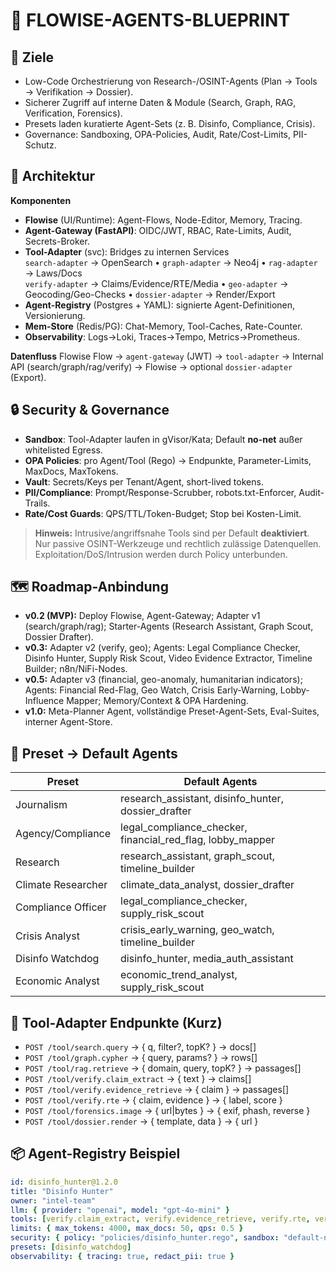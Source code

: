 # 🔌 FLOWISE-AGENTS-BLUEPRINT

## 🎯 Ziele
- Low-Code Orchestrierung von Research-/OSINT-Agents (Plan → Tools → Verifikation → Dossier).
- Sicherer Zugriff auf interne Daten & Module (Search, Graph, RAG, Verification, Forensics).
- Presets laden kuratierte Agent-Sets (z. B. Disinfo, Compliance, Crisis).
- Governance: Sandboxing, OPA-Policies, Audit, Rate/Cost-Limits, PII-Schutz.

## 🧭 Architektur
**Komponenten**
- **Flowise** (UI/Runtime): Agent-Flows, Node-Editor, Memory, Tracing.
- **Agent-Gateway (FastAPI)**: OIDC/JWT, RBAC, Rate-Limits, Audit, Secrets-Broker.
- **Tool-Adapter** (svc): Bridges zu internen Services  
  `search-adapter` → OpenSearch • `graph-adapter` → Neo4j • `rag-adapter` → Laws/Docs  
  `verify-adapter` → Claims/Evidence/RTE/Media • `geo-adapter` → Geocoding/Geo-Checks • `dossier-adapter` → Render/Export
- **Agent-Registry** (Postgres + YAML): signierte Agent-Definitionen, Versionierung.
- **Mem-Store** (Redis/PG): Chat-Memory, Tool-Caches, Rate-Counter.
- **Observability**: Logs→Loki, Traces→Tempo, Metrics→Prometheus.

**Datenfluss**
Flowise Flow → `agent-gateway` (JWT) → `tool-adapter` → Internal API (search/graph/rag/verify) → Flowise → optional `dossier-adapter` (Export).

## 🔒 Security & Governance
- **Sandbox**: Tool-Adapter laufen in gVisor/Kata; Default **no-net** außer whitelisted Egress.
- **OPA Policies**: pro Agent/Tool (Rego) → Endpunkte, Parameter-Limits, MaxDocs, MaxTokens.
- **Vault**: Secrets/Keys per Tenant/Agent, short-lived tokens.
- **PII/Compliance**: Prompt/Response-Scrubber, robots.txt-Enforcer, Audit-Trails.
- **Rate/Cost Guards**: QPS/TTL/Token-Budget; Stop bei Kosten-Limit.

> **Hinweis:** Intrusive/angriffsnahe Tools sind per Default **deaktiviert**. Nur passive OSINT-Werkzeuge und rechtlich zulässige Datenquellen. Exploitation/DoS/Intrusion werden durch Policy unterbunden.

## 🗺️ Roadmap-Anbindung
- **v0.2 (MVP):** Deploy Flowise, Agent-Gateway; Adapter v1 (search/graph/rag); Starter-Agents (Research Assistant, Graph Scout, Dossier Drafter).
- **v0.3:** Adapter v2 (verify, geo); Agents: Legal Compliance Checker, Disinfo Hunter, Supply Risk Scout, Video Evidence Extractor, Timeline Builder; n8n/NiFi-Nodes.
- **v0.5:** Adapter v3 (financial, geo-anomaly, humanitarian indicators); Agents: Financial Red-Flag, Geo Watch, Crisis Early-Warning, Lobby-Influence Mapper; Memory/Context & OPA Hardening.
- **v1.0:** Meta-Planner Agent, vollständige Preset-Agent-Sets, Eval-Suites, interner Agent-Store.

## 🧩 Preset → Default Agents
| Preset              | Default Agents                                              |
|---------------------|-------------------------------------------------------------|
| Journalism          | research_assistant, disinfo_hunter, dossier_drafter        |
| Agency/Compliance   | legal_compliance_checker, financial_red_flag, lobby_mapper |
| Research            | research_assistant, graph_scout, timeline_builder          |
| Climate Researcher  | climate_data_analyst, dossier_drafter                      |
| Compliance Officer  | legal_compliance_checker, supply_risk_scout                |
| Crisis Analyst      | crisis_early_warning, geo_watch, timeline_builder          |
| Disinfo Watchdog    | disinfo_hunter, media_auth_assistant                       |
| Economic Analyst    | economic_trend_analyst, supply_risk_scout                  |

## 🔗 Tool-Adapter Endpunkte (Kurz)
- `POST /tool/search.query` → { q, filter?, topK? } → docs[]
- `POST /tool/graph.cypher` → { query, params? } → rows[]
- `POST /tool/rag.retrieve` → { domain, query, topK? } → passages[]
- `POST /tool/verify.claim_extract` → { text } → claims[]
- `POST /tool/verify.evidence_retrieve` → { claim } → passages[]
- `POST /tool/verify.rte` → { claim, evidence } → { label, score }
- `POST /tool/forensics.image` → { url|bytes } → { exif, phash, reverse }
- `POST /tool/dossier.render` → { template, data } → { url }

## 📦 Agent-Registry Beispiel
```yaml
id: disinfo_hunter@1.2.0
title: "Disinfo Hunter"
owner: "intel-team"
llm: { provider: "openai", model: "gpt-4o-mini" }
tools: [verify.claim_extract, verify.evidence_retrieve, verify.rte, verify.media_forensics, search.query]
limits: { max_tokens: 4000, max_docs: 50, qps: 0.5 }
security: { policy: "policies/disinfo_hunter.rego", sandbox: "default-no-net" }
presets: [disinfo_watchdog]
observability: { tracing: true, redact_pii: true }
